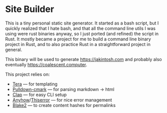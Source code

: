# Site Builder

This is a tiny personal static site generator. It started as a bash script, but I quickly realized that I hate bash, and that all the command line utils I was using were rust binaries anyway, so I just ported (and refined) the script in Rust. It mostly became a project for me to build a command line binary project in Rust, and to also practice Rust in a straightforward project in general.

This binary will be used to generate https://jakintosh.com and probably also eventually https://coalescent.computer.

This project relies on:
- [Tera](https://github.com/Keats/tera) — for templating
- [Pulldown-cmark](https://github.com/raphlinus/pulldown-cmark) — for parsing markdown -> html
- [Clap](https://github.com/clap-rs/clap) — for easy CLI setup
- [Anyhow](https://github.com/dtolnay/anyhow)/[Thiserror](https://github.com/dtolnay/thiserror) — for nice error management
- [Blake2](https://github.com/RustCrypto/hashes/tree/master/blake2) — to create content hashes for permalinks